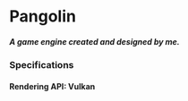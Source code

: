 # Pangolin
##### A game engine created and designed by me. 

### Specifications
#### Rendering API: Vulkan
